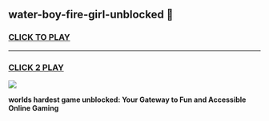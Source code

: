 
## water-boy-fire-girl-unblocked 👋
<h3>
<a href="https://premium.freeplayer.one?title=water-boy-fire-girl-unblocked&ref=14F">CLICK TO PLAY</a></h3>
<hr>

<h3>
<a href="https://premium.freeplayer.one?title=water-boy-fire-girl-unblocked&ref=14F">CLICK 2 PLAY</a>
  
</h3>

<a href="https://premium.freeplayer.one?title=water-boy-fire-girl-unblocked&ref=12F/"><img src="https://clearcache.store/games.png"></a>


**worlds hardest game unblocked: Your Gateway to Fun and Accessible Online Gaming**

